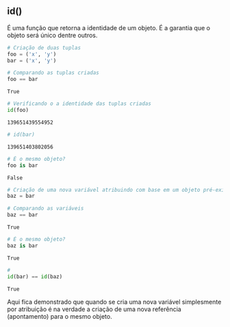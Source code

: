 ## id()

É uma função que retorna a identidade de um objeto. É a garantia que o
objeto será único dentre outros.

```python
# Criação de duas tuplas
foo = ('x', 'y')
bar = ('x', 'y')

# Comparando as tuplas criadas
foo == bar
```

```
True
```

```python
# Verificando o a identidade das tuplas criadas
id(foo)
```

```
139651439554952
```

```python
# id(bar)
```

```
139651403802056
```

```python
# É o mesmo objeto?
foo is bar
```

```
False
```

```python
# Criação de uma nova variável atribuindo com base em um objeto pré-existente
baz = bar

# Comparando as variáveis
baz == bar
```

```
True
```

```python
# É o mesmo objeto?
baz is bar
```

```
True
```

```python
# 
id(bar) == id(baz)
```

```
True
```

Aqui fica demonstrado que quando se cria uma nova variável simplesmente por
atribuição é na verdade a criação de uma nova referência (apontamento) para o
mesmo objeto.

